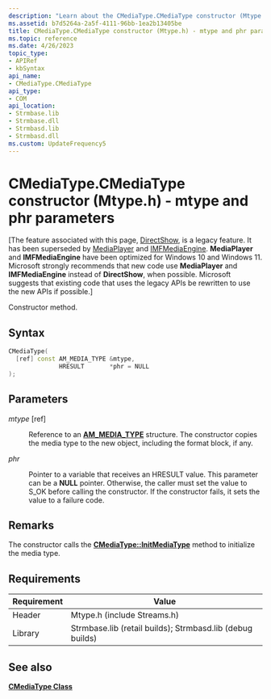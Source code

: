 ```yaml
---
description: "Learn about the CMediaType.CMediaType constructor (Mtype.h) method. This method uses the 'mtype' and 'phr' parameters."
ms.assetid: b7d5264a-2a5f-4111-96bb-1ea2b13405be
title: CMediaType.CMediaType constructor (Mtype.h) - mtype and phr parameters
ms.topic: reference
ms.date: 4/26/2023
topic_type: 
- APIRef
- kbSyntax
api_name: 
- CMediaType.CMediaType
api_type: 
- COM
api_location: 
- Strmbase.lib
- Strmbase.dll
- Strmbasd.lib
- Strmbasd.dll
ms.custom: UpdateFrequency5
---
```


# CMediaType.CMediaType constructor (Mtype.h) - mtype and phr parameters

\[The feature associated with this page, [DirectShow](/windows/win32/directshow/directshow), is a legacy feature. It has been superseded by [MediaPlayer](/uwp/api/Windows.Media.Playback.MediaPlayer) and [IMFMediaEngine](/windows/win32/api/mfmediaengine/nn-mfmediaengine-imfmediaengine). **MediaPlayer** and **IMFMediaEngine** have been optimized for Windows 10 and Windows 11. Microsoft strongly recommends that new code use **MediaPlayer** and **IMFMediaEngine** instead of **DirectShow**, when possible. Microsoft suggests that existing code that uses the legacy APIs be rewritten to use the new APIs if possible.\]

Constructor method.

## Syntax


```C++
CMediaType(
  [ref] const AM_MEDIA_TYPE &mtype,
              HRESULT       *phr = NULL
);
```



## Parameters

<dl> <dt>

*mtype* \[ref\]
</dt> <dd>

Reference to an [**AM\_MEDIA\_TYPE**](/windows/win32/api/strmif/ns-strmif-am_media_type) structure. The constructor copies the media type to the new object, including the format block, if any.

</dd> <dt>

*phr* 
</dt> <dd>

Pointer to a variable that receives an HRESULT value. This parameter can be a **NULL** pointer. Otherwise, the caller must set the value to S\_OK before calling the constructor. If the constructor fails, it sets the value to a failure code.

</dd> </dl>

## Remarks

The constructor calls the [**CMediaType::InitMediaType**](cmediatype-initmediatype.md) method to initialize the media type.

## Requirements

| Requirement                   | Value                                                                                                                                                                                           |
|--------------------|--------------------------------------------------------------------------------------------------------------------------------------------------------------------------------------------|
| Header  | Mtype.h (include Streams.h)                                                                                     |
| Library | Strmbase.lib (retail builds); Strmbasd.lib (debug builds) |

## See also

<dl> <dt>

[**CMediaType Class**](cmediatype.md)
</dt> </dl>

 

 




